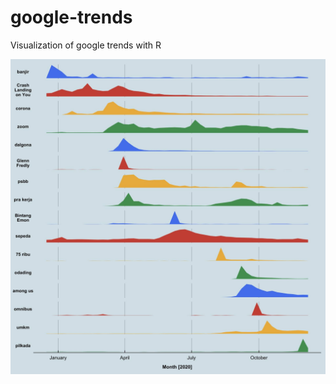 # google-trends
Visualization of google trends with R

![alt text](https://github.com/calvinnicxon/google-trends/blob/main/google_trends.jpg)
